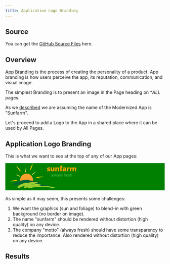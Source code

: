 ```yaml
---
title: Application Logo Branding
---
```


## Source

You can get the [GitHub Source Files](https://github.com/asnaqsys-examples/sunfarm-encore) here.

## Overview

[App Branding](https://www.asynclabs.co/blog/digital-design/what-is-a-brand-app-and-why-your-business-needs-it/) is the process of creating the personality of a product. App branding is how users perceive the app, its reputation, communication, and visual image.

The simplest Branding is to present an image in the Page heading on **ALL* pages.

As we [described](examples/sunfarm/sunfarm.md) we are assuming the name of the Modernized App is "Sunfarm".

Let's proceed to add a Logo to the App in a shared place where it can be used by All Pages.

## Application Logo Branding

This is what we want to see at the top of any of our App pages:

![Desired Logo rendering](./images/logo-heading-as-rendered.png)

As simple as it may seem, this presents some challenges:

1. We want the graphics (sun and foliage) to blend-in with green background (no border on image).
2. The name "sunfarm" should be rendered without distortion (high quality) on any device.
3. The company "motto" (always fresh) should have some transparency to reduce the importance. Also rendered without distortion (high quality) on any device.



## Results

